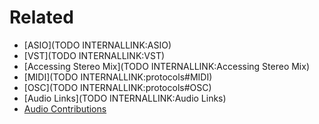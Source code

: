 # Related
* [ASIO](TODO INTERNALLINK:ASIO)  
* [VST](TODO INTERNALLINK:VST)  
* [Accessing Stereo Mix](TODO INTERNALLINK:Accessing Stereo Mix)  
* [MIDI](TODO INTERNALLINK:protocols#MIDI)  
* [OSC](TODO INTERNALLINK:protocols#OSC)  
* [Audio Links](TODO INTERNALLINK:Audio Links)  
* <a href="https://vvvv.org/contributions/1353+1351+2439+1352+7934+2438+1354+1355/2579+3812+7127+2238" class="extURL" target="_blank">Audio Contributions</a>  


